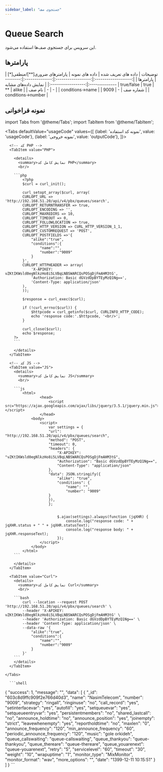 ```yaml
---
sidebar_label: "جستجوی صف"
---
```

<head>
  <title>جستجوی صف | مستندات سیموتل </title>
</head>

# Queue Search

این سرویس برای جستجوی صف‌ها استفاده می‌شود.

## پارامتر‌ها
<div class="custom-table">
|       توضیحات       | داده های تعریف شده | داده های نمونه | پارامترهای ضروری[**]/منطقی[*] |      پارامترها     |
|:-------------------:|:------------------:|:--------------:|:----------------------:|:------------------:|
| نمایش داده‌های مشابه |     true/false     |      true      |           **           |        alike       |
|        نام صف       |          -         |        -       |                        |  conditions->name  |
|       شماره صف      |          -         |      9009      |                        | conditions->number |

</div>

## نمونه فراخوانی


<!--  -->

import Tabs from '@theme/Tabs';
import TabItem from '@theme/TabItem';

<Tabs
  defaultValue="usageCode"
  values={[
    {label: 'نمونه کد استفاده', value: 'usageCode'},
    {label: 'نمونه خروجی', value: 'outputCode'},
  ]}>

  <!-- تب نمونه کد استفاده -->
  <TabItem value="usageCode">
    <Tabs
      defaultValue="PHP"
      values={[
        {label: 'PHP', value: 'PHP'},
        {label: 'JS', value: 'JS'},
        {label: 'Curl', value: 'Curl'},
      ]}>

      <!-- کد PHP -->
      <TabItem value="PHP">
	  
        <details>
          <summary>نمایش کامل کد PHP</summary>
          <br/>

		```php
			<?php
			$curl = curl_init();

			curl_setopt_array($curl, array(
			CURLOPT_URL => 'http://192.168.51.20/api/v4/pbx/queues/search',
			CURLOPT_RETURNTRANSFER => true,
			CURLOPT_ENCODING => '',
			CURLOPT_MAXREDIRS => 10,
			CURLOPT_TIMEOUT => 0,
			CURLOPT_FOLLOWLOCATION => true,
			CURLOPT_HTTP_VERSION => CURL_HTTP_VERSION_1_1,
			CURLOPT_CUSTOMREQUEST => 'POST',
			CURLOPT_POSTFIELDS =>'{
				"alike":"true",
				"conditions":{
					"name":"",
					"number":"9009"
				}
			}',
			CURLOPT_HTTPHEADER => array(
				'X-APIKEY: vZKtIKWsld0egNlkzHo8i5LVBqLNBSWARCQsPOSgDjFmAHM3tG',
				'Authorization: Basic dGVzdDpBYTEyMzQ1Ng==',
				'Content-Type: application/json'
			),
			));

			$response = curl_exec($curl);

			if (!curl_errno($curl)) {
				$httpcode = curl_getinfo($curl, CURLINFO_HTTP_CODE);
				echo 'response code:'.$httpcode, '<br/>';
			}

			curl_close($curl);
			echo $response;
		?>
		```

        </details>
      </TabItem>

      <!-- کد JS -->
      <TabItem value="JS">
        <details>
          <summary>نمایش کامل کد JS</summary>
          <br/>

		```js
			<html>
					<head>
						<script src="https://ajax.googleapis.com/ajax/libs/jquery/3.5.1/jquery.min.js"></script>
					</head>
				<body>
					<script>
						var settings = {
						"url": "http://192.168.51.20/api/v4/pbx/queues/search",
						"method": "POST",
						"timeout": 0,
						"headers": {
							"X-APIKEY": "vZKtIKWsld0egNlkzHo8i5LVBqLNBSWARCQsPOSgDjFmAHM3tG",
							"Authorization": "Basic dGVzdDpBYTEyMzQ1Ng==",
							"Content-Type": "application/json"
						},
						"data": JSON.stringify({
							"alike": "true",
							"conditions": {
								"name": "",
								"number": "9009"
						}
						}),
						};


							$.ajax(settings).always(function (jqXHR) {
								console.log("response code: " + jqXHR.status + " " + jqXHR.statusText);
								console.log("response body: " + jqXHR.responseText);
							});
					</script>
				</body>
			</html>
		```

        </details>
      </TabItem>

      <TabItem value="Curl">
        <details>
          <summary>نمایش کامل کد Curl</summary>
          <br/>

		```bash
			curl --location --request POST 'http://192.168.51.20/api/v4/pbx/queues/search' \
			--header 'X-APIKEY: vZKtIKWsld0egNlkzHo8i5LVBqLNBSWARCQsPOSgDjFmAHM3tG' \
			--header 'Authorization: Basic dGVzdDpBYTEyMzQ1Ng==' \
			--header 'Content-Type: application/json' \
			--data-raw '{
				"alike":"true",
				"conditions":{
					"name":"",
					"number":"9009"
				}
			}'
		```
        </details>
      </TabItem>

    </Tabs>
  </TabItem>

  <TabItem value="outputCode">

      ```shell
{
    "success": 1,
    "message": "",
    "data": [
        {
            "_id": "603c8d9ffc909f2e766d40d3",
            "name": "NasimTelecom",
            "number": "9009",
            "strategy": "ringall",
            "ringinuse": "no",
            "call_record": "yes",
            "setinterfacevar": "yes",
            "autofill": "yes",
            "setqueuevar": "yes",
            "setqueueentryvar": "yes",
            "persistentmembers": "no",
            "shared_lastcall": "no",
            "announce_holdtime": "no",
            "announce_position": "yes",
            "joinempty": "strict",
            "leavewhenempty": "yes",
            "reportholdtime": "no",
            "maxlen": "0",
            "announce_frequency": "120",
            "min_announce_frequency": "60",
            "periodic_announce_frequency": "120",
            "music": "gole orkideh",
            "queue_callswaiting": "queue-callswaiting",
            "queue_thankyou": "queue-thankyou",
            "queue_thereare": "queue-thereare",
            "queue_youarenext": "queue-youarenext",
            "retry": "5",
            "servicelevel": "60",
            "timeout": "30",
            "weight": "10",
            "wrapuptime": "1",
            "monitor_type": "MixMonitor",
            "monitor_format": "wav",
            "more_options": "",
            "date": "1399-12-11 10:15:51"
        }
    ]
}
      ```
  </TabItem>

</Tabs>
